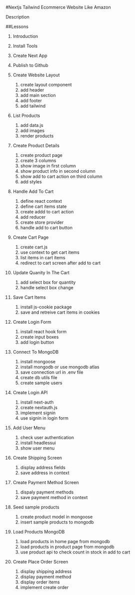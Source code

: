 #Nextjs Tailwind Ecommerce Website Like Amazon

Description

##Lessons

1. Introduction 
2. Install Tools  
3. Create Next App 
4. Publish to Github 

5. Create Website Layout
   1. create layout component
   2. add header
   3. add main section
   4. add footer
   5. add tailwind 

6. List Products
   1. add data.js
   2. add images
   3. render products

7. Create Product Details
   1. create product page
   2. create 3 columns
   3. show image in first column
   4. show product info in second column
   5. show add to cart action on third column
   6. add styles

8. Handle Add To Cart
   1. define react context
   2. define cart items state
   3. create addd to cart action
   4. add reducer
   5. create store provider
   6. handle add to cart button

9. Create Cart Page
   1. create cart.js
   2. use context to get cart items
   3. list items in cart items
   4. redirect to cart screen after add to cart

10. Update Quanity In The Cart
    1. add select box for quantity
    2. handle select box change

11. Save Cart Items
    1. install js-cookie package
    2. save and retreive cart items in cookies

12. Create Login Form
    1. install react hook form
    2. create input boxes
    3. add login button

13. Connect To MongoDB
    1. install mongoose
    2. install mongodb or use mongodb atlas
    3. save connection url in .env file
    4. create db utils file
    5. create sample users

14. Create Login API
    1. install next-auth
    2. create nextauth.js
    3. implement signin
    4. use signin in login form

15. Add User Menu
    1. check user authentication
    2. install headlessui
    3. show user menu    

16. Create Shipping Screen
    1. display address fields
    2. save address in context

17. Create Payment Method Screen
    1. dispaly payment methods
    2. save payment method in context

18. Seed sample products
    1. create product model in mongoose   
    2. insert sample products to mongodb
 
19. Load Products MongoDB
    1. load products in home page from mongodb
    2. load products in product page from mongodb
    3. use product api to check count in stock in add to cart

20. Create Place Order Screen
    1. display shipping address
    2. display payment method
    3. display order items
    4. implement create order